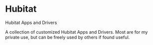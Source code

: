 # Hubitat
Hubitat Apps and Drivers

A collection of customized Hubitat Apps and Drivers. Most are for my private use, but can be freely used by others if found useful.
